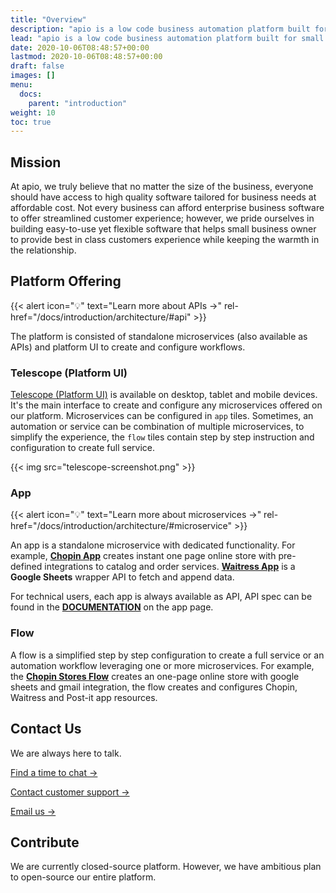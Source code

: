 ```yaml
---
title: "Overview"
description: "apio is a low code business automation platform built for small businesses and entrepreneurs."
lead: "apio is a low code business automation platform built for small businesses and entrepreneurs."
date: 2020-10-06T08:48:57+00:00
lastmod: 2020-10-06T08:48:57+00:00
draft: false
images: []
menu:
  docs:
    parent: "introduction"
weight: 10
toc: true
---
```


## Mission

At apio, we truly believe that no matter the size of the business, everyone should have access to high quality software tailored for business needs at affordable cost. Not every business can afford enterprise business software to offer streamlined customer experience; however, we pride ourselves in building easy-to-use yet flexible software that helps small business owner to provide best in class customers experience while keeping the warmth in the relationship.

## Platform Offering

{{< alert icon="💡" text="Learn more about APIs →" rel-href="/docs/introduction/architecture/#api" >}}

The platform is consisted of standalone microservices (also available as APIs) and platform UI to create and configure workflows.

### Telescope (Platform UI)

[Telescope (Platform UI)](https://telescope.apiobuild.com/) is available on desktop, tablet and mobile devices. It's the main interface to create and configure any microservices offered on our platform. Microservices can be configured in `app` tiles. Sometimes, an automation or service can be combination of multiple microservices, to simplify the experience, the `flow` tiles contain step by step instruction and configuration to create full service.

{{< img src="telescope-screenshot.png" >}}

### App

{{< alert icon="💡" text="Learn more about microservices →" rel-href="/docs/introduction/architecture/#microservice" >}}

An app is a standalone microservice with dedicated functionality. For example, **[Chopin App](https://telescope.apiobuild.com/app/chopin)** creates instant one page online store with pre-defined integrations to catalog and order services. **[Waitress App](https://telescope.apiobuild.com/app/waitress")** is a **Google Sheets** wrapper API to fetch and append data.

For technical users, each app is always available as API, API spec can be found in the **[DOCUMENTATION](https://telescope.apiobuild.com/app/chopin/swagger)** on the app page.

### Flow

A flow is a simplified step by step configuration to create a full service or an automation workflow leveraging one or more microservices. For example, the **[Chopin Stores Flow](https://telescope.apiobuild.com/flow/chopin-stores)** creates an one-page online store with google sheets and gmail integration, the flow creates and configures Chopin, Waitress and Post-it app resources.

<!-- ## Showcase

See what others have build with apio. [Showcase →](/showcase) -->

## Contact Us

We are always here to talk.

[Find a time to chat →](https://calendly.com/apiobuild)

[Contact customer support →](https://m.me/apiobuild)

<a href="mailto:apiobuild@gmail.com">Email us →</a>  

## Contribute

We are currently closed-source platform. However, we have ambitious plan to open-source our entire platform. <!-- [Signup here →](/developer-sign-up)-->
